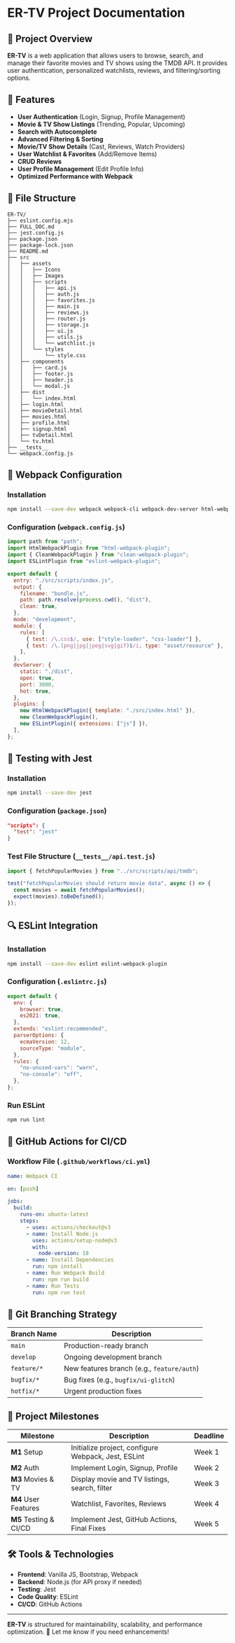 # ER-TV Project Documentation

## 📌 Project Overview
**ER-TV** is a web application that allows users to browse, search, and manage their favorite movies and TV shows using the TMDB API. It provides user authentication, personalized watchlists, reviews, and filtering/sorting options.

## 🚀 Features
- **User Authentication** (Login, Signup, Profile Management)
- **Movie & TV Show Listings** (Trending, Popular, Upcoming)
- **Search with Autocomplete**
- **Advanced Filtering & Sorting**
- **Movie/TV Show Details** (Cast, Reviews, Watch Providers)
- **User Watchlist & Favorites** (Add/Remove Items)
- **CRUD Reviews**
- **User Profile Management** (Edit Profile Info)
- **Optimized Performance with Webpack**

## 📂 File Structure
```
ER-TV/
├── eslint.config.mjs
├── FULL_DOC.md
├── jest.config.js
├── package.json
├── package-lock.json
├── README.md
├── src
│   ├── assets
│   │   ├── Icons
│   │   ├── Images
│   │   ├── scripts
│   │   │   ├── api.js
│   │   │   ├── auth.js
│   │   │   ├── favorites.js
│   │   │   ├── main.js
│   │   │   ├── reviews.js
│   │   │   ├── router.js
│   │   │   ├── storage.js
│   │   │   ├── ui.js
│   │   │   ├── utils.js
│   │   │   └── watchlist.js
│   │   └── styles
│   │       └── style.css
│   ├── components
│   │   ├── card.js
│   │   ├── footer.js
│   │   ├── header.js
│   │   └── modal.js
│   ├── dist
│   │   └── index.html
│   ├── login.html
│   ├── movieDetail.html
│   ├── movies.html
│   ├── profile.html
│   ├── signup.html
│   ├── tvDetail.html
│   └── tv.html
├── __tests__
└── webpack.config.js
```

## 📜 Webpack Configuration
### **Installation**
```bash
npm install --save-dev webpack webpack-cli webpack-dev-server html-webpack-plugin clean-webpack-plugin eslint-webpack-plugin babel-loader @babel/core @babel/preset-env style-loader css-loader file-loader
```
### **Configuration (`webpack.config.js`)**
```js
import path from "path";
import HtmlWebpackPlugin from "html-webpack-plugin";
import { CleanWebpackPlugin } from "clean-webpack-plugin";
import ESLintPlugin from "eslint-webpack-plugin";

export default {
  entry: "./src/scripts/index.js",
  output: {
    filename: "bundle.js",
    path: path.resolve(process.cwd(), "dist"),
    clean: true,
  },
  mode: "development",
  module: {
    rules: [
      { test: /\.css$/, use: ["style-loader", "css-loader"] },
      { test: /\.(png|jpg|jpeg|svg|gif)$/i, type: "asset/resource" },
    ],
  },
  devServer: {
    static: "./dist",
    open: true,
    port: 3000,
    hot: true,
  },
  plugins: [
    new HtmlWebpackPlugin({ template: "./src/index.html" }),
    new CleanWebpackPlugin(),
    new ESLintPlugin({ extensions: ["js"] }),
  ],
};
```

## 🧪 Testing with Jest
### **Installation**
```bash
npm install --save-dev jest
```
### **Configuration (`package.json`)**
```json
"scripts": {
  "test": "jest"
}
```
### **Test File Structure (`__tests__/api.test.js`)**
```js
import { fetchPopularMovies } from "../src/scripts/api/tmdb";

test("fetchPopularMovies should return movie data", async () => {
  const movies = await fetchPopularMovies();
  expect(movies).toBeDefined();
});
```

## 🔍 ESLint Integration
### **Installation**
```bash
npm install --save-dev eslint eslint-webpack-plugin
```
### **Configuration (`.eslintrc.js`)**
```js
export default {
  env: {
    browser: true,
    es2021: true,
  },
  extends: "eslint:recommended",
  parserOptions: {
    ecmaVersion: 12,
    sourceType: "module",
  },
  rules: {
    "no-unused-vars": "warn",
    "no-console": "off",
  },
};
```
### **Run ESLint**
```bash
npm run lint
```

## 🔄 GitHub Actions for CI/CD
### **Workflow File (`.github/workflows/ci.yml`)**
```yaml
name: Webpack CI

on: [push]

jobs:
  build:
    runs-on: ubuntu-latest
    steps:
      - uses: actions/checkout@v3
      - name: Install Node.js
        uses: actions/setup-node@v3
        with:
          node-version: 18
      - name: Install Dependencies
        run: npm install
      - name: Run Webpack Build
        run: npm run build
      - name: Run Tests
        run: npm run test
```

## 📌 Git Branching Strategy
| **Branch Name** | **Description** |
|----------------|---------------|
| `main`        | Production-ready branch |
| `develop`     | Ongoing development branch |
| `feature/*`   | New features branch (e.g., `feature/auth`) |
| `bugfix/*`    | Bug fixes (e.g., `bugfix/ui-glitch`) |
| `hotfix/*`    | Urgent production fixes |

## 📅 Project Milestones
| **Milestone** | **Description** | **Deadline** |
|--------------|---------------|-------------|
| **M1** Setup | Initialize project, configure Webpack, Jest, ESLint | Week 1 |
| **M2** Auth  | Implement Login, Signup, Profile | Week 2 |
| **M3** Movies & TV | Display movie and TV listings, search, filter | Week 3 |
| **M4** User Features | Watchlist, Favorites, Reviews | Week 4 |
| **M5** Testing & CI/CD | Implement Jest, GitHub Actions, Final Fixes | Week 5 |

## 🛠 Tools & Technologies
- **Frontend**: Vanilla JS, Bootstrap, Webpack
- **Backend**: Node.js (for API proxy if needed)
- **Testing**: Jest
- **Code Quality**: ESLint
- **CI/CD**: GitHub Actions

---
**ER-TV** is structured for maintainability, scalability, and performance optimization. 🚀 Let me know if you need enhancements!

